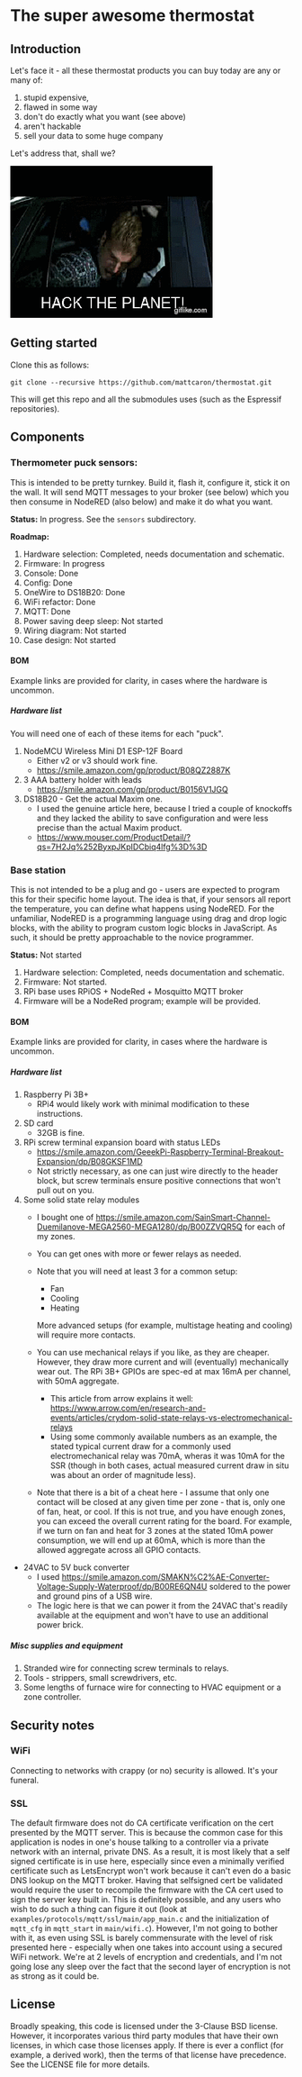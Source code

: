 # The super awesome thermostat

## Introduction

Let's face it - all these thermostat products you can buy today are any or many of:
1. stupid expensive,
1. flawed in some way
1. don't do exactly what you want (see above)
1. aren't hackable
1. sell your data to some huge company

Let's address that, shall we?

![HACK THE PLANET!!!](./hack-the-planet.gif)

## Getting started

Clone this as follows:

```
git clone --recursive https://github.com/mattcaron/thermostat.git
```

This will get this repo and all the submodules uses (such as the Espressif repositories).

## Components

### Thermometer puck sensors:

This is intended to be pretty turnkey. Build it, flash it, configure it,
stick it on the wall. It will send MQTT messages to your broker (see below)
which you then consume in NodeRED (also below) and make it do what you want.

**Status:** In progress. See the `sensors` subdirectory.

**Roadmap:**
1. Hardware selection: Completed, needs documentation and schematic.
1. Firmware: In progress
  1. Console: Done
  1. Config: Done
  1. OneWire to DS18B20: Done
  1. WiFi refactor: Done
  1. MQTT: Done
  1. Power saving deep sleep: Not started
1. Wiring diagram: Not started
1. Case design: Not started

#### BOM

Example links are provided for clarity, in cases where the hardware is uncommon.

##### Hardware list

You will need one of each of these items for each "puck".

1. NodeMCU Wireless Mini D1 ESP-12F Board
   * Either v2 or v3 should work fine.
   * https://smile.amazon.com/gp/product/B08QZ2887K
1. 3 AAA battery holder with leads
   * https://smile.amazon.com/gp/product/B0156V1JGQ
1. DS18B20 - Get the actual Maxim one.
   * I used the genuine article here, because I tried a couple of knockoffs and
    they lacked the ability to save configuration and were less precise than the
    actual Maxim product.
   * https://www.mouser.com/ProductDetail/?qs=7H2Jq%252ByxpJKpIDCbiq4lfg%3D%3D

### Base station

This is not intended to be a plug and go - users are expected
to program this for their specific home layout. The idea is that, if your
sensors all report the temperature, you can define what happens using
NodeRED. For the unfamiliar, NodeRED is a programming language using drag and
drop logic blocks, with the ability to program custom logic blocks in
JavaScript. As such, it should be pretty approachable to the novice
programmer.

**Status:** Not started

1. Hardware selection: Completed, needs documentation and schematic.
1. Firmware: Not started.
  1. RPi base uses RPiOS + NodeRed + Mosquitto MQTT broker
  1. Firmware will be a NodeRed program; example will be provided.

#### BOM

Example links are provided for clarity, in cases where the hardware is uncommon.

##### Hardware list

1. Raspberry Pi 3B+
   * RPi4 would likely work with minimal modification to these
   instructions.
1. SD card 
   * 32GB is fine.
1. RPi screw terminal expansion board with status LEDs
   * https://smile.amazon.com/GeeekPi-Raspberry-Terminal-Breakout-Expansion/dp/B08GKSF1MD
   * Not strictly necessary, as one can just wire directly to the header block,
     but screw terminals ensure positive connections that won't pull out on you.
1. Some solid state relay modules
   * I bought one of
     https://smile.amazon.com/SainSmart-Channel-Duemilanove-MEGA2560-MEGA1280/dp/B00ZZVQR5Q
     for each of my zones.
   * You can get ones with more or fewer relays as needed.
   * Note that you will need at least 3 for a common setup:
     * Fan
     * Cooling
     * Heating

     More advanced setups (for example, multistage heating and cooling) will
     require more contacts.
   * You can use mechanical relays if you like, as they are cheaper. However,
     they draw more current and will (eventually) mechanically wear out. The RPi
     3B+ GPIOs are spec-ed at max 16mA per channel, with 50mA aggregate.
       * This article from arrow explains it well:
         https://www.arrow.com/en/research-and-events/articles/crydom-solid-state-relays-vs-electromechanical-relays
       * Using some commonly available numbers as an example, the stated typical
         current draw for a commonly used electromechanical relay was 70mA,
         wheras it was 10mA for the SSR (though in both cases, actual measured
         current draw in situ was about an order of magnitude less).
   * Note that there is a bit of a cheat here - I assume that only one
     contact will be closed at any given time per zone - that is, only one of
     fan, heat, or cool. If this is not true, and you have enough zones, you can
     exceed the overall current rating for the board. For example, if we turn on
     fan and heat for 3 zones at the stated 10mA power consumption, we will end
     up at 60mA, which is more than the allowed aggregate across all GPIO
     contacts.
  * 24VAC to 5V buck converter
    * I used
      https://smile.amazon.com/SMAKN%C2%AE-Converter-Voltage-Supply-Waterproof/dp/B00RE6QN4U
      soldered to the power and ground pins of a USB wire.
    * The logic here is that we can power it from the 24VAC that's readily
      available at the equipment and won't have to use an additional power brick.

##### Misc supplies and equipment

1. Stranded wire for connecting screw terminals to relays.
1. Tools - strippers, small screwdrivers, etc.
1. Some lengths of furnace wire for connecting to HVAC equipment or a zone controller.

## Security notes

### WiFi

Connecting to networks with crappy (or no) security is allowed. It's your
funeral.

### SSL

The default firmware does not do CA certificate verification on the cert
presented by the MQTT server. This is because the common case for this
application is nodes in one's house talking to a controller via a private
network with an internal, private DNS. As a result, it is most likely that a
self signed certificate is in use here, especially since even a minimally
verified certificate such as LetsEncrypt won't work because it can't even do a
basic DNS lookup on the MQTT broker. Having that selfsigned cert be validated
would require the user to recompile the firmware with the CA cert used to sign
the server key built in. This is definitely possible, and any users who wish to
do such a thing can figure it out (look at
`examples/protocols/mqtt/ssl/main/app_main.c` and the initialization of
`mqtt_cfg` in `mqtt_start` in `main/wifi.c`). However, I'm not going to bother
with it, as even using SSL is barely commensurate with the level of risk
presented here - especially when one takes into account using a secured WiFi
network. We're at 2 levels of encryption and credentials, and I'm not going lose
any sleep over the fact that the second layer of encryption is not as strong as
it could be.

## License

Broadly speaking, this code is licensed under the 3-Clause BSD license.
However, it incorporates various third party modules that have their own licenses, in which case those licenses apply. If there is ever a conflict (for example, a derived work), then the terms of that license have precedence. See the LICENSE file for more details.
